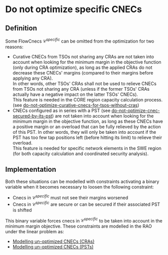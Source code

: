 # Do not optimize specific CNECs

## Definition

Some FlowCnecs $\mathcal{C} ^{specific}$ can be omitted from the optimization for two reasons:
- Curative CNECs from TSOs not sharing any CRAs are not taken into account when looking for the minimum margin in the 
objective function (only during CRA optimization), as long as the applied CRAs do not decrease these CNECs' margins 
(compared to their margins before applying any CRA).  
In other words, other TSOs' CRAs shall not be used to relieve CNECs from TSOs not sharing any CRA (unless if the former 
TSOs' CRAs actually have a negative impact on the latter TSOs' CNECs).  
This feature is needed in the CORE region capacity calculation process.
(see [do-not-optimize-curative-cnecs-for-tsos-without-cras](/parameters/parameters.md#do-not-optimize-curative-cnecs-for-tsos-without-cras))
- CNECs configured as in series with a PST (see [do-not-optimize-cnec-secured-by-its-pst](/parameters/parameters.md#do-not-optimize-cnec-secured-by-its-pst))
are not taken into account when looking for the minimum margin in the objective function, as long as these CNECs have a 
positive margin or an overload that can be fully relieved by the action of this PST. In other words, they will only be
taken into account if the PST has too few tap positions left (before hitting its limit) to relieve their overload.  
This feature is needed for specific network elements in the SWE region (for both capacity calculation and coordinated security analysis).  

## Implementation

Both these situations can be modelled with constraints activating a binary variable when it becomes necessary to loosen the following constraint:
- Cnecs in $\mathcal{C} ^{specific}$ must not see their margins worsened
- Cnecs in $\mathcal{C} ^{specific}$ are secure or can be secured if their associated PST is shifted

This binary variable forces cnecs in $\mathcal{C} ^{specific}$  to be taken into account in the minimum margin objective.
These constraints are modelled in the RAO under the linear problem as:
- [Modelling un-optimized CNECs (CRAs)](https://farao-community.github.io/docs/castor/linear-optimisation-problem/unoptimized-cnec-filler-cra)
- [Modelling un-optimized CNECs (PSTs)](https://farao-community.github.io/docs/castor/linear-optimisation-problem/unoptimized-cnec-filler-pst)